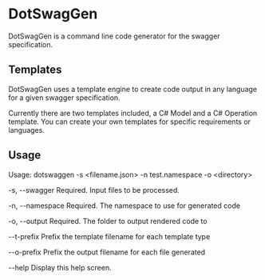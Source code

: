 # DotSwagGen
DotSwagGen is a command line code generator for the swagger specification. 

## Templates
DotSwagGen uses a template engine to create code output in any language for a given swagger specification. 

Currently there are two templates included, a C# Model and a C# Operation template. You can create your own templates for specific requirements or languages.

## Usage
Usage: dotswaggen -s \<filename.json\> -n test.namespace -o \<directory\>

  -s, --swagger      Required. Input files to be processed.

  -n, --namespace    Required. The namespace to use for generated code

  -o, --output       Required. The folder to output rendered code to

  --t-prefix         Prefix the template filename for each template type

  --o-prefix         Prefix the output filename for each file generated

  --help             Display this help screen.
